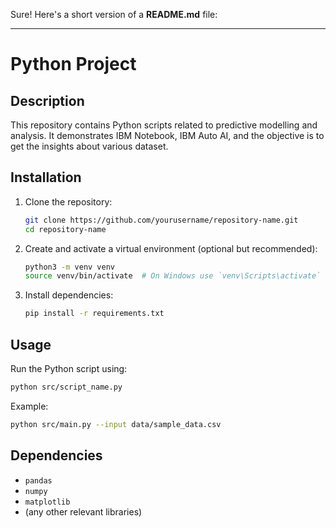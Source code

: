 Sure! Here's a short version of a **README.md** file:

---

# Python Project

## Description
This repository contains Python scripts related to predictive modelling and analysis. It demonstrates IBM Notebook, IBM Auto AI, and the objective is to get the insights about various dataset.

## Installation

1. Clone the repository:

    ```bash
    git clone https://github.com/yourusername/repository-name.git
    cd repository-name
    ```

2. Create and activate a virtual environment (optional but recommended):

    ```bash
    python3 -m venv venv
    source venv/bin/activate  # On Windows use `venv\Scripts\activate`
    ```

3. Install dependencies:

    ```bash
    pip install -r requirements.txt
    ```

## Usage

Run the Python script using:

```bash
python src/script_name.py
```

Example:

```bash
python src/main.py --input data/sample_data.csv
```

## Dependencies

- `pandas`
- `numpy`
- `matplotlib`
- (any other relevant libraries)
